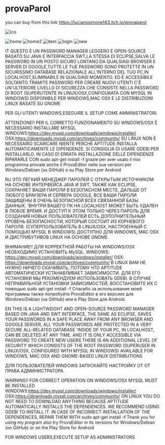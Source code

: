 # provaParol 
you can buy from this link
https://lucianosimone143.itch.io/provaparol

![ico](https://github.com/user-attachments/assets/f9d6efd9-639b-461b-98eb-69d91f4d7710)

![home](https://github.com/user-attachments/assets/210c9610-229a-4218-a301-d6790a0dd3f7)
![home2](https://github.com/user-attachments/assets/2f55b6d5-3bfa-44e0-8195-60f012a8f938)
![item](https://github.com/user-attachments/assets/85aab5ca-7c2c-4b8a-bf01-32faa90c990e)
![login](https://github.com/user-attachments/assets/a347e216-ffa1-430d-bfbe-49c48646ea70)
![new](https://github.com/user-attachments/assets/a016cfda-6b65-4b53-87e0-9aceafc8cfe8)


IT
QUESTO È UN PASSWORD MANAGER LEGGERO E OPEN-SOURCE BASATO SU JAVA E INTERFACCIA SWT,LA STESSA DI ECLIPSE,SALVA LE PASSWORD IN UN POSTO SICURO LONTANO DA QUALSIASI BROWSER E SERVER DI GOOGLE,TUTTE LE TUE PASSWORD SONO PROTETTE IN UN SICURISSIMO DATABASE RELAZIONALE ALL'INTERNO DEL TUO PC,IN LOCALHOST,ELIMINABILE IN QUALSIASI MOMENTO. 
ED È ACCESSIBILE SOLTANTO TRAMITE PASSWORD
PER CREARE NUOVI UTENTI C'È UN'ULTERIORE LIVELLO DI SICUREZZA CHE CONSISTE NELLA PASSWORD DI ROOT
(SUPERUTENTE IN LINUX/OSX,CONFIGURATA CON MYSQL IN WINDOWS)
DISPONIBILE PER WINDOWS,MAC OSX E LE DISTRIBUZIONI LINUX BASATE SU GNOME

PER GLI UTENTI WINDOWS,ESEGUIRE IL SETUP COME AMMINISTRATORI.


ATTENZIONE!!
PER IL CORRETTO FUNZIONAMENTO SU WINDOWS/OSX È NECESSARIO INSTALLARE MYSQL
WINDOWS:https://dev.mysql.com/downloads/windows/installer/
OSX:https://downloads.mysql.com/archives/community/
SU LINUX NON È NECESSARIO SCARICARE NIENTE PERCHÈ APTITUDE INSTALLA AUTOMATICAMENTE LE DIPENDENZE.
SI CONSIGLIA DI USARE GDEBI PER INSTALLARLO.
IN CASO DI ERRATA INSTALLAZIONE DELLE DIPENDENZE RIPARARLE CON 
sudo apt-get install -f
grazie per aver usato il mio programma
provate anche il ProvaEditor nelle sue versioni per Windows/Debian (su GitHub) o su Play Store per Android

RU
ЭТО ЛЕГКИЙ МЕНЕДЖЕР ПАРОЛЕЙ С ОТКРЫТЫМ ИСТОЧНИКОМ НА ОСНОВЕ ИНТЕРФЕЙСА JAVA И SWT, ТАКЖЕ КАК ECLIPSE, СОХРАНЯЕТ ВАШИ ПАРОЛИ В БЕЗОПАСНОМ МЕСТЕ, ДАЛЬШЕ ОТ ЛЮБОГО БРАУЗЕРА И СЕРВЕРА GOOGLE, ВСЕ ВАШИ ПАРОЛИ ЗАЩИЩЕНЫ В ОЧЕНЬ БЕЗОПАСНОЙ ВСЕХ СВЯЗАННОЙ БАЗЫ ДАННЫХ. 'ВНУТРИ ВАШЕГО ПК НА LOCALHOST МОЖЕТ БЫТЬ УДАЛЕН В ЛЮБОЕ ВРЕМЯ. 
И ДОСТУП К ЭТОМ ТОЛЬКО ЧЕРЕЗ ПАРОЛЬ
ДЛЯ СОЗДАНИЯ НОВЫХ ПОЛЬЗОВАТЕЛЕЙ ЕСТЬ ДОПОЛНИТЕЛЬНЫЙ УРОВЕНЬ БЕЗОПАСНОСТИ, КОТОРЫЙ СОСТОИТ ИЗ КОРНЕВОГО ПАРОЛЯ.
(СУПЕРПОЛЬЗОВАТЕЛЬ В LINUX/OSX, НАСТРОЕННЫЙ С ПОМОЩЬЮ MYSQL В WINDOWS)
ДОСТУПНО ДЛЯ WINDOWS, MAC OSX И ДИСТРИБУТИВОВ LINUX НА ОСНОВЕ GNOME.

ВНИМАНИЕ!!
ДЛЯ КОРРЕКТНОЙ РАБОТЫ НА WINDOWS/OSX НЕОБХОДИМО УСТАНОВИТЬ MySQL.
WINDOWS: https://dev.mysql.com/downloads/windows/installer/
OSX: https://downloads.mysql.com/archives/community/
В LINUX ВАМ НЕ НУЖНО НИЧЕГО СКАЧИВАТЬ, ПОТОМУ ЧТО APTITUDE АВТОМАТИЧЕСКИ УСТАНАВЛИВАЕТ ЗАВИСИМОСТИ.
ДЛЯ ЕГО УСТАНОВКИ МЫ РЕКОМЕНДУЕМ ИСПОЛЬЗОВАТЬ GDEBI.
В СЛУЧАЕ НЕПРАВИЛЬНОЙ УСТАНОВКИ ЗАВИСИМОСТЕЙ, ВОССТАНОВИТЕ ИХ С помощью 
sudo apt-get install -f
Спасибо за использование моей программы
также попробуйте ProvaEditor в его версиях для Windows/Debian (на GitHub) или в Play Store для Android.

EN
THIS IS A LIGHTWEIGHT AND OPEN-SOURCE PASSWORD MANAGER BASED ON JAVA AND SWT INTERFACE, THE SAME AS ECLIPSE, SAVES YOUR PASSWORDS IN A SAFE PLACE AWAY FROM ANY BROWSER AND GOOGLE SERVER, ALL YOUR PASSWORDS ARE PROTECTED IN A VERY SECURE ALL-RELATED DATABASE 'INSIDE OF YOUR PC, IN LOCALHOST, CAN BE DELETED AT ANY TIME. 
AND IT IS ONLY ACCESSIBLE VIA PASSWORD
TO CREATE NEW USERS THERE IS AN ADDITIONAL LEVEL OF SECURITY WHICH CONSISTS OF THE ROOT PASSWORD
(SUPERUSER IN LINUX/OSX, CONFIGURED WITH MYSQL IN WINDOWS)
AVAILABLE FOR WINDOWS, MAC OSX AND GNOME-BASED LINUX DISTRIBUTIONS

ДЛЯ ПОЛЬЗОВАТЕЛЕЙ WINDOWS ЗАПУСКАЙТЕ НАСТРОЙКУ ОТ ОТ ПРАВА АДМИНИСТРАТОРА.

WARNING!!
FOR CORRECT OPERATION ON WINDOWS/OSX MYSQL MUST BE INSTALLED
WINDOWS:https://dev.mysql.com/downloads/windows/installer/
OSX:https://downloads.mysql.com/archives/community/
ON LINUX YOU DO NOT NEED TO DOWNLOAD ANYTHING BECAUSE APTITUDE AUTOMATICALLY INSTALLS THE DEPENDENCES.
WE RECOMMEND USING GDEBI TO INSTALL IT.
IN CASE OF INCORRECT INSTALLATION OF THE DEPENDENCES, REPAIR THEM WITH 
sudo apt-get install -f
Thank you for using my program
also try ProvaEditor in its versions for Windows/Debian (on GitHub) or on the Play Store for Android

FOR WINDOWS USERS,EXECUTE SETUP AS ADMINISTRATORS


